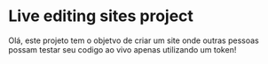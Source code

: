 # Live editing sites project
Olá, este projeto tem o objetvo de criar um site onde outras pessoas possam testar seu codigo ao vivo apenas utilizando um token!

